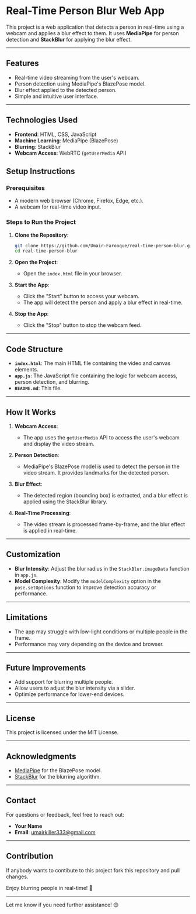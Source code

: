 # Real-Time Person Blur Web App

This project is a web application that detects a person in real-time using a webcam and applies a blur effect to them. It uses **MediaPipe** for person detection and **StackBlur** for applying the blur effect.

---

## Features

- Real-time video streaming from the user's webcam.
- Person detection using MediaPipe's BlazePose model.
- Blur effect applied to the detected person.
- Simple and intuitive user interface.

---

## Technologies Used

- **Frontend**: HTML, CSS, JavaScript
- **Machine Learning**: MediaPipe (BlazePose)
- **Blurring**: StackBlur
- **Webcam Access**: WebRTC (`getUserMedia` API)

## Setup Instructions

### Prerequisites

- A modern web browser (Chrome, Firefox, Edge, etc.).
- A webcam for real-time video input.

### Steps to Run the Project

1. **Clone the Repository**:
   ```bash
   git clone https://github.com/Umair-Farooque/real-time-person-blur.git
   cd real-time-person-blur
   ```

2. **Open the Project**:
   - Open the `index.html` file in your browser.

3. **Start the App**:
   - Click the "Start" button to access your webcam.
   - The app will detect the person and apply a blur effect in real-time.

4. **Stop the App**:
   - Click the "Stop" button to stop the webcam feed.

---

## Code Structure

- **`index.html`**: The main HTML file containing the video and canvas elements.
- **`app.js`**: The JavaScript file containing the logic for webcam access, person detection, and blurring.
- **`README.md`**: This file.

---

## How It Works

1. **Webcam Access**:
   - The app uses the `getUserMedia` API to access the user's webcam and display the video stream.

2. **Person Detection**:
   - MediaPipe's BlazePose model is used to detect the person in the video stream. It provides landmarks for the detected person.

3. **Blur Effect**:
   - The detected region (bounding box) is extracted, and a blur effect is applied using the StackBlur library.

4. **Real-Time Processing**:
   - The video stream is processed frame-by-frame, and the blur effect is applied in real-time.

---

## Customization

- **Blur Intensity**: Adjust the blur radius in the `StackBlur.imageData` function in `app.js`.
- **Model Complexity**: Modify the `modelComplexity` option in the `pose.setOptions` function to improve detection accuracy or performance.

---

## Limitations

- The app may struggle with low-light conditions or multiple people in the frame.
- Performance may vary depending on the device and browser.

---

## Future Improvements

- Add support for blurring multiple people.
- Allow users to adjust the blur intensity via a slider.
- Optimize performance for lower-end devices.

---

## License

This project is licensed under the MIT License.

---

## Acknowledgments

- [MediaPipe](https://mediapipe.dev/) for the BlazePose model.
- [StackBlur](https://github.com/flozz/StackBlur) for the blurring algorithm.

---

## Contact

For questions or feedback, feel free to reach out:  
- **Your Name**  
- **Email**: umairkiller333@gmail.com  

---

## Contribution
If anybody wants to contibute to this project fork this repository and pull changes.

Enjoy blurring people in real-time! 🚀

---

Let me know if you need further assistance! 😊
